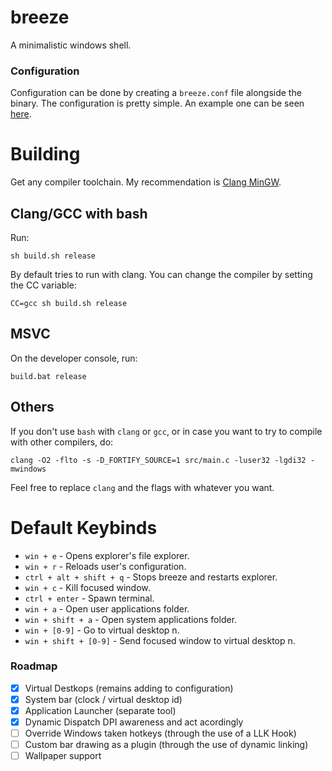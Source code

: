 # breeze

A minimalistic windows shell.


### Configuration

Configuration can be done by creating a `breeze.conf` file alongside the binary.
The configuration is pretty simple. An example one can be seen [here](breeze.conf).


# Building

Get any compiler toolchain. My recommendation is [Clang MinGW](https://github.com/mstorsjo/llvm-mingw).


## Clang/GCC with bash

Run: 
```
sh build.sh release
```

By default tries to run with clang. You can change the compiler by setting the CC variable:
```
CC=gcc sh build.sh release
```


## MSVC 

On the developer console, run:

```
build.bat release
```


## Others

If you don't use `bash` with `clang` or `gcc`, or in case you want to try to compile with other compilers, do: 

```
clang -O2 -flto -s -D_FORTIFY_SOURCE=1 src/main.c -luser32 -lgdi32 -mwindows
```

Feel free to replace `clang` and the flags with whatever you want.




# Default Keybinds

- `win + e` - Opens explorer's file explorer.
- `win + r` - Reloads user's configuration.
- `ctrl + alt + shift + q` - Stops breeze and restarts explorer. 
- `win + c` - Kill focused window.
- `ctrl + enter` - Spawn terminal.
- `win + a` - Open user applications folder.
- `win + shift + a` - Open system applications folder.
- `win + [0-9]` - Go to virtual desktop n.
- `win + shift + [0-9]` - Send focused window to virtual desktop n.



### Roadmap

- [X] Virtual Destkops (remains adding to configuration)
- [X] System bar (clock / virtual desktop id)
- [X] Application Launcher (separate tool)
- [X] Dynamic Dispatch DPI awareness and act acordingly
- [ ] Override Windows taken hotkeys (through the use of a LLK Hook)
- [ ] Custom bar drawing as a plugin (through the use of dynamic linking)
- [ ] Wallpaper support
